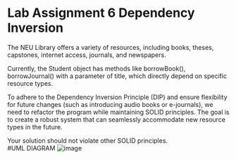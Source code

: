 # Lab Assignment 6 Dependency Inversion  

The NEU Library offers a variety of resources, including books, theses, capstones, internet access, journals, and newspapers.  

Currently, the Student object has methods like borrowBook(), borrowJournal() with a parameter of title, which directly depend on specific resource types.  

To adhere to the Dependency Inversion Principle (DIP) and ensure flexibility for future changes (such as introducing audio books or e-journals), we need to refactor the program while   maintaining SOLID principles. The goal is to create a robust system that can seamlessly accommodate new resource types in the future.    

Your solution should not violate other SOLID principles.  
#UML DIAGRAM
![image](https://github.com/ARobeeHerrera/Laboratory_6/assets/152839434/f739761f-5bc6-4b5d-9b18-75910ffeb4ec)
